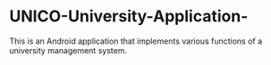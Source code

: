 # UNICO-University-Application-
This is an Android application that implements various functions of a university management system.

